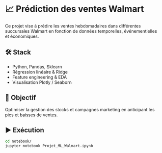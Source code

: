# 📈 Prédiction des ventes Walmart

Ce projet vise à prédire les ventes hebdomadaires dans différentes succursales Walmart en fonction de données temporelles, événementielles et économiques.

## 🛠️ Stack
- Python, Pandas, Sklearn
- Régression linéaire & Ridge
- Feature engineering & EDA
- Visualisation Plotly / Seaborn

## 🎯 Objectif
Optimiser la gestion des stocks et campagnes marketing en anticipant les pics et baisses de ventes.

## ▶️ Exécution
```bash
cd notebook/
jupyter notebook Projet_ML_Walmart.ipynb
